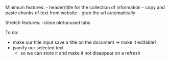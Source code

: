 Minimum features:
    - header/title for the collection of information
    - copy and paste chunks of text from website 
    - grab the url automatically 

Stretch features:
    -close old/unused tabs


To do:
 - make our title input save a title on the document -> make it editable?
 - jsonify our selected text
    - so we can store it and make it not disappear on a refresh